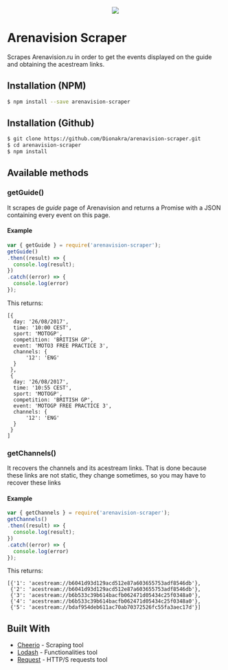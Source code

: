 <p align="center"><a href="https://nodei.co/npm/arenavision-scraper/"><img src="https://nodei.co/npm/arenavision-scraper.png"></a></p>

# Arenavision Scraper
Scrapes Arenavision.ru in order to get the events displayed on the guide and obtaining the acestream links.

## Installation (NPM)
``` bash
$ npm install --save arenavision-scraper
```

## Installation (Github)
``` bash
$ git clone https://github.com/Dionakra/arenavision-scraper.git
$ cd arenavision-scraper
$ npm install
```

## Available methods
### getGuide()
It scrapes de *guide* page of Arenavision and returns a Promise with a JSON containing every event on this page.

#### Example
``` js
var { getGuide } = require('arenavision-scraper');
getGuide()
.then((result) => {
  console.log(result);
}) 
.catch((error) => {
  console.log(error)
});
```

This returns:

```
[{
  day: '26/08/2017',
  time: '10:00 CEST',
  sport: 'MOTOGP',
  competition: 'BRITISH GP',
  event: 'MOTO3 FREE PRACTICE 3',
  channels: {
      '12': 'ENG'
  }
 },
 {
  day: '26/08/2017',
  time: '10:55 CEST',
  sport: 'MOTOGP',
  competition: 'BRITISH GP',
  event: 'MOTOGP FREE PRACTICE 3',
  channels: {
      '12': 'ENG'
  }
 }
]
```


### getChannels()
It recovers the channels and its acestream links. That is done because these links are not static, they change sometimes, so you may have to recover these links

#### Example
``` js
var { getChannels } = require('arenavision-scraper');
getChannels()
.then((result) => {
  console.log(result);
}) 
.catch((error) => {
  console.log(error)
});
```

This returns:

```
[{'1': 'acestream://b6041d93d129acd512e87a603655753adf8546db'},
 {'2': 'acestream://b6041d93d129acd512e87a603655753adf8546db'},
 {'3': 'acestream://b6b533c39b614bacfb062471d05434c25f0348a0'},
 {'4': 'acestream://b6b533c39b614bacfb062471d05434c25f0348a0'},
 {'5': 'acestream://bdaf954deb611ac70ab70372526fc55fa3aec17d'}]
```

## Built With

* [Cheerio](https://github.com/cheeriojs/cheerio) - Scraping tool
* [Lodash](https://github.com/lodash/lodash) - Functionalities tool
* [Request](https://github.com/request/request) - HTTP/S requests tool
